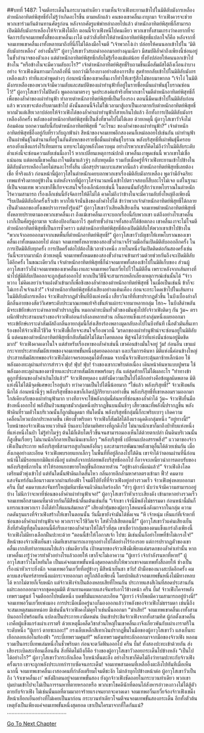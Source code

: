 ##บทที่ 1487: โจมตีกระเด็นในกระบวนท่าเดียว
ยามเห็นจ้าวเฟิงทะยานเข้าไปในมิติลับมังกรเหลือง ตำหนักอาทิตย์พิสุทธิ์ยังไม่รู้ว่าเกิดอะไรขึ้น
ตามหลักแล้ว คนของเขาคลื่นเงาบุกมา จ้าวเฟิงควรจะช่วยพวกเขาร่วมกันต้านทานศัตรูก่อน หลังจากศัตรูแพ้พ่ายล่าถอยไปแล้ว ตำหนักอาทิตย์พิสุทธิ์ก็สามารถเปิดมิติลับมังกรเหลืองให้จ้าวเฟิงได้อีก
ตอนนี้จ้าวเฟิงหนีไปคนเดียว พวกเขาทั้งสามเกรงว่าคงยากที่จะจัดการกับจอมเทพทั้งสี่ของเขาคลื่นเงาได้
แต่ว่าสิ่งที่ทำให้ตำหนักอาทิตย์พิสุทธิ์แปลกใจก็คือ หลังจากที่จอมเทพเขาคลื่นเงาทั้งหลายมาถึงที่นี่ก็ไม่ได้ลงมือโจมตี
“เจ้าพวกโง่เง่า ปล่อยให้คนนอกเข้าไปใน ‘มิติลับมังกรเหลือง’ อย่างนั้นรึ!”
ผู้อาวุโสเขาวัวสบถด่าออกมาอย่างฉุนเฉียว
มีสมบัติล้ำค่าถึงเพียงนี้ซ่อนอยู่ในขั้วอำนาจของตัวเอง แต่ตำหนักอาทิตย์พิสุทธิ์กลับไม่รู้เรื่องแม้แต่น้อย ทั้งยังปล่อยให้คนนอกเข้าไปข้างใน
“หรือข้างในจะมีความลับอะไร?”
เจ้าตำหนักอาทิตย์พิสุทธิ์รีบถามขึ้นเมื่อสัมผัสได้ถึงเงื่อนงำบางอย่าง
จ้าวเฟิงเดินทางมาไกลถึงที่นี่ บอกว่ามีเรื่องบางอย่างต้องการสืบ สุดท้ายกลับเข้าไปในมิติลับมังกรเหลืองแล้ว
ท่าทีและคำพูดต่างๆ ก่อนหน้านี้ของเขาคลื่นเงาก็ทำให้เขารู้สึกไม่ชอบมาพากล
“เจ้าโง่ ในมิติมังกรเหลืองของพวกเจ้ามีความลับและสมบัติของเผ่าทำนุฟ้าที่อยู่ในรายชื่อหมื่นเผ่าพันธุ์โบราณซ่อนไว้!”
ผู้อาวุโสเขาวัวไม่ปิดบัง พูดออกมาตรงๆ
จุดประสงค์แท้จริงที่พวกเขาโจมตีตำหนักอาทิตย์พิสุทธิ์ก็เพื่อของล้ำค่าของเผ่าทำนุฟ้า ทำลายตำหนักอาทิตย์พิสุทธิ์เป็นเรื่องรอง
ตอนนี้มีคนเข้าไปในมิติลับก่อนแล้ว พวกเขาจะต้องรีบตามเข้าไป
ดังนั้นตอนนี้จึงไม่ใช่เวลามาสู้เอาเป็นเอาตายกับตำหนักอาทิตย์พิสุทธิ์ หากมัวแต่เสียเวลาปล่อยให้จ้าวเฟิงได้ของล้ำค่าเผ่าทำนุฟ้าก็สายเกินไปแล้ว
อีกทั้งการเปิดมิติลับมังกรเหลืองอีกครั้ง พลังของตำหนักอาทิตย์พิสุทธิ์เป็นสิ่งที่ขาดไปไม่ได้เลย
ด้วยเหตุนี้ ผู้อาวุโสเขาวัวจึงไม่อ้อมค้อม บอกความลับนี้กับตำหนักอาทิตย์พิสุทธิ์
“อะไรนะ ของล้ำค่าของเผ่าทำนุฟ้า?”
เจ้าตำหนักอาทิตย์พิสุทธิ์อึ้งอยู่กับที่ราวกับถูกฟ้าผ่า
สีหน้าของจอมเทพอีกสองคนก็เหม่อลอยไปเช่นกัน
เผ่าทำนุฟ้าเป็นเผ่าพันธุ์ในตำนานที่อยู่ในอันดับหกของรายชื่อมื่นเผ่าพันธุ์โบราณ พลังบริสุทธิ์ที่เผ่าพันธุ์นี้ครอบครองยิ่งแข็งแกร่งไร้เทียมทาน แทบจะไม่ถูกพลังใดควบคุม
อย่างไรพวกเขาก็คิดไม่ถึงว่าในมิติลับระดับต่ำแห่งนี้จะซ่อนความลับเช่นนี้เอาไว้
หากเปลี่ยนเหตุการณ์ปกติ เขาคลื่นเงาพูดเช่นนี้ พวกเขาไม่เชื่อแน่นอน
แต่ตอนนี้เขาคลื่นเงาโจมตีมาแล้วจู่ๆ กลับหยุดมือ รวมกับเมื่อครู่ที่จ้าวเฟิงทะยานเข้าไปข้างในมิติลับมังกรเหลืองโดยไม่สนอะไรทั้งสิ้น เมื่อสรุปรวมเบาะแสพวกนี้แล้ว ตำหนักอาทิตย์พิสุทธิ์เลยต้องเชื่อ
ที่จริงแล้ว ก่อนหน้านี้ผู้อาวุโสในตำหนักเคยบอกพวกเขาเรื่องมิติลับมังกรเหลือง พูดว่ามีอัจฉริยะเทพแท้จริงตายอยู่ข้างใน แต่หลังจากที่ผู้อาวุโสจำนวนหนึ่งเข้าไปตรวจสอบก็สืบอะไรไม่เจอ
แต่ในฐานะที่เป็นจอมเทพ พวกเขาก็ขี้เกียจจะสนใจเรื่องเล็กน้อยเช่นนี้ ในตอนนั้นยังรู้สึกว่าเทพโบราณในตำหนักไร้ความสามารถ เรื่องเล็กเช่นนี้ยังจัดการให้ดีไม่ได้
คาดไม่ถึงว่าข้างในจะมีความลับยิ่งใหญ่ถึงเพียงนี้
“รีบเปิดมิติลับอีกครั้งเร็วเข้า หากให้เจ้านั่นชิงของล้ำค่าไปได้ ข้าว่าพวกเจ้าตำหนักอาทิตย์พิสุทธิ์ได้กลายเป็นตัวตลกของทั้งเขตปราการหยั่งรู้แน่!”
ผู้อาวุโสเขาวัวเสียดสีเสียงเย็น
จอมเทพตำหนักอาทิตย์พิสุทธิ์ทั้งหลายปรายตามองพวกเขาคลื่นเงา
ถึงแม้เขาคลื่นเงาจะบอกเรื่องนี้กับพวกเขา แต่ถึงอย่างไรเขาคลื่นเงาก็เป็นศัตรูคู่อาฆาต จะต้องป้องกันเอาไว้
สุดท้ายขั้วอำนาจทั้งสองก็ได้ข้อตกลง เขาคลื่นเงาจะไม่โจมตีตำหนักอาทิตย์พิสุทธิ์เป็นการชั่วคราว แต่ตำหนักอาทิตย์พิสุทธิ์ต้องเปิดมิติลับให้พวกเขาเข้าไปข้างใน
“พวกเจ้าถอยออกมาจากเขตพื้นที่ตำหนักอาทิตย์พิสุทธิ์!”
ผู้อาวุโสเขาวัวบัญชาให้เทพโบราณของเขาคลื่นเงาทั้งหมดถอยไป
ต่อมา จอมเทพทั้งหลายของสองขั้วอำนาจก็ร่วมมือกันเปิดมิติลับออกอีกครั้ง
ในการเปิดมิติลับทุกครั้ง การเปิดครั้งต่อไปต้องใช้เวลาช่วงหนึ่ง ภายในหนึ่งวันเปิดติดต่อกันสองครั้งเช่นวันนี้จะยากมากนัก
ด้วยเหตุนี้ จอมเทพทั้งหมดของสองขั้วอำนาจเข้ามาร่วมด้วยช่วยกันถึงจะเปิดมิติลับได้อีกครั้ง
ในขณะเดียวกัน เจ้าตำหนักอาทิตย์พิสุทธิ์ก็นำจอมเทพทั้งสองเข้าไปในมิติเก็บของ
ส่วนผู้อาวุโสเขาวัวก็นำจอมเทพของเขาคลื่นเงาและจอมเทพอวิ๋นเยวี่ยไปไว้ในมิติอื่น
เพราะหลังจากเส้นทางที่นำไปสู่มิติลับเปิดออกจะถูกสุ่มส่งออกไป หากเป็นวิธีนี้จะสามารถหลีกเลี่ยงเหตุการณ์เช่นนั้นได้
“จ้าวหวาง ไม่คิดเลยว่าเจ้าแฝงตัวเข้ามาก็เพื่อชิงของล้ำค่าของตำหนักอาทิตย์พิสุทธิ์ ในเมื่อเป็นเช่นนี้ ข้าก็จะไม่เกรงใจเจ้าแล้ว!”
เจ้าตำหนักอาทิตย์พิสุทธิ์ส่งเสียงอย่างแค้นเคือง ก่อนจะกระโดดเข้าไปในเส้นทาง
ในมิติลับมังกรเหลือง
จ้าวเฟิงปรากฏตัวขึ้นที่บึงแห่งหนึ่ง
เสี้ยววินาทีที่เขาปรากฏตัวขึ้น ในบึงเบื้องล่างก็มีกลิ่นอายของสัตว์วิเศษระดับประมาณเทพแท้จริงขั้นห้าแผ่กระจายมาหลายกลุ่ม
โฮก~
ในบึงสีดำพลันมีจระเข้ยักษ์เกราะดำหลายตัวปรากฏขึ้น หมอกดำทะมึนทั่วตัวของมันพุ่งไปยังจ้าวเฟิงติดๆ กัน
วู้ม~
ตราผนึกฟ้าประสานบนร่างของจ้าวเฟิงอ่อนกำลังลงหลายส่วน กลิ่นอายแข็งแกร่งกลุ่มหนึ่งเผยออกมา
จระเข้ยักษ์เกราะดำสัมผัสถึงกลิ่นอายกลุ่มนี้ก็ส่งเสียงร้องพลางมุดกลับลงไปในบึงทันที เนื้อตัวมันสั่นเทา ร้องขอให้จ้าวเฟิงไว้ชีวิต
จ้าวเฟิงขี้เกียจจะสนใจเรื่องพวกนี้
‘มรดกของเผ่าทำนุฟ้าน่าจะซ่อนอยู่ในมิติลับนี่ แต่คนของตำหนักอาทิตย์พิสุทธิ์กลับสัมผัสไม่ได้มาโดยตลอด พิสูจน์ได้ว่าที่แห่งนั้นซ่อนอยู่มิดชิดมาก!’
จ้าวเฟิงคาดเดาในใจ
แต่สำหรับเรื่องหาของล้ำค่าเช่นนี้ เขาค่อนข้างมั่นใจอยู่
วู้ม!
ก่อนอื่น เขาแผ่กระจายประสาทสัมผัสเทพของจอมเทพขั้นหนึ่งสุดยอดออกมา และเริ่มการค้นหา
มิติแห่งนี้ค่อนข้างใหญ่ ประสาทสัมผัสเทพของจ้าวเฟิงไม่อาจครอบคลุมได้ทั้งหมด
จากนั้นจ้าวเฟิงกระตุ้นตาซ้ายเล็กน้อย ใช้พลังมองทะลุผ่านทำการสำรวจ
ฟุ่บ! ฟุ่บ! ฟุ่บ!
ร่างของเขากะพริบต่อเนื่อง เดินหน้าค้นหาแบบปูพรม ใช้พลังมองทะลุผ่านของตาซ้ายและประสาทสัมผัสเทพพร้อมๆ กัน
แต่สุดท้ายก็ไม่ได้ผลอะไร
“ท่าทางข้าดูถูกที่ซ่อนของล้ำค่าเกินไปแล้ว!”
จ้าวเฟิงหยุดลง
แต่ยังมีความเป็นไปได้อีกอย่างคือข้อมูลผิดพลาด มิติแห่งนี้ไม่ได้มีจุดพิเศษอะไรอยู่แล้ว ทว่าความเป็นไปได้นี้น้อยมาก
“ใช่แล้ว พลังบริสุทธิ์!”
จ้าวเฟิงพลันนึกได้ ก่อนหน้านี้จู่ๆ พลังบริสุทธิ์ของเขาก็เกิดปฏิกิริยาบางอย่างขึ้น
พลังบริสุทธิ์ที่เขาหลอมรวมออกมาใกล้เคียงกับของเผ่าทำนุฟ้ามาก บางทีอาจจะใช้พลังกลุ่มนี้ค้นหาที่ซ่อนของล้ำค่าได้
วู้ม~
จ้าวเฟิงยื่นมือข้างหนึ่งออกไป พลังปั่นป่วนขมุกขมัวกลุ่มหนึ่งปรากฏขึ้นบนนั้นช้าๆ
เสี้ยวขณะที่พลังนี้ปรากฏขึ้น พลังฟ้าดินที่รวมตัวในบริเวณนั้นก็ถูกมันดูดมา
ทันใดนั้น พลังบริสุทธิ์กลุ่มนี้ก็กะพริบเบาๆ เกิดความเคลื่อนไหวแปลกประหลาดขึ้น
เพียงชั่วพริบตา จ้าวเฟิงก็สัมผัสได้ถึงแรงฉุดดึงกลุ่มหนึ่ง
“อยู่ทางนี้!”
ใบหน้าของจ้าวเฟิงฉายแววยินดี บินเลาะไปตามทิศทางที่ถูกดึงไป
ไม่นานนักเขาก็มาถึงป่าทึบแห่งหนึ่ง
ที่แห่งหนึ่งในป่า ไม่รู้ทำไมจู่ๆ ต้นไม้ก็เติบโตเร็วขึ้นจนสามารถมองเห็นได้ด้วยตาเปล่า
ผืนดินบริเวณนั้นก็สูงขึ้นเรื่อยๆ ไม่นานนักก็กลายเป็นเนินเขาเล็กๆ
“พลังบริสุทธิ์ เปลี่ยนแปลงสรรพสิ่ง!”
แววตาของจ้าวเฟิงเป็นประกาย
พลังบริสุทธิ์สามารถสูบกินพลังอื่นๆ และสามารถพัฒนาพลังธาตุอื่นได้ด้วยเช่นกัน
เมื่อสังเกตุอย่างละเอียด จ้าวเฟิงพบรอยแยกเล็กๆ ในพื้นที่ที่อยู่ลึกลงไปใต้ดิน
เขาจำได้ว่าตอนผ่านที่นี่ก่อนหน้านี้ไม่มีรอยแยกมิติแห่งนี้อยู่
แต่หลังจากปล่อยพลังบริสุทธิ์ออกไป ก็อาจจะเหนี่ยวนำการตอบรับของพลังบริสุทธิ์ภายใน ทำให้รอยแยกขยายใหญ่ขึ้นอีกหลายส่วน
“อยู่ข้างล่างนี่แน่แล้ว!”
จ้าวเฟิงลิงโลด เตรียมตัวพุ่งเข้าไป
แต่ทันใดนั้นฟ้าดินเกิดสั่นไหว กลิ่นอายลึกล้ำมหาศาลตรงเข้ามา
ฟิ้ว!
คมดาบแสงจันทร์อันเลือนรางแหวกผ่านท้องฟ้า โจมตีไปยังที่ที่จ้าวเฟิงอยู่อย่างรวดเร็ว
จ้าวเฟิงพุ่งหลบออกมา
ครืน บึ้ม!
คมดาบแสงจันทร์ใหญ่มหึมาซัดจนผิวดินเกิดร่องลึก
“ฮ่าๆ ผู้เยาว์ นับว่าเจ้ามีความสามารถอยู่บ้าง ไม่นึกว่าจะหาที่ซ่อนของล้ำค่าเผ่าทำนุฟ้าเจอ!”
ผู้อาวุโสเขาวัวหัวเราะเสียงดัง เข้ามาหาอย่างรวดเร็ว
จอมเทพอีกสามคนที่มาด้วยกันก็มีสีหน้าตื่นเต้นเช่นกัน
“เจ้าเขา เจ้านี่มีพลังไม่ธรรมดา ก่อนหน้านี้มันก็แทรกแซงพวกเรา ถึงได้ทำให้แผนล้มเหลว!”
เสียงต่ำทุ้มของผู้อาวุโสคนหนึ่งดังมาจากในกลุ่ม
ความกดดันรุนแรงที่จ้าวเฟิงสร้างให้เขาในตอนนั้น วันนี้เขายังจำมันได้ชัดเจน
“หึ เจ้าหนุ่ม เห็นแก่ที่เจ้าหาที่ซ่อนของล้ำค่าเผ่าทำนุฟ้าเจอ พวกเราจะไว้ชีวิตเจ้า ไสหัวไปเสียตอนนี้!”
ผู้อาวุโสเขาวัวแค่นเสียงเย็น
สิ่งที่สำคัญที่สุดในตอนนี้คือรีบเอาของล้ำค่ามาให้ได้เร็วที่สุด
เขาเชื่อว่ากลุ่มของตนแข็งแกร่งถึงเพียงนี้ จ้าวเฟิงไม่มีทางเลือกฝืนปะทะด้วย
“ตอนนี้ข้าให้โอกาสเจ้า ไปซะ มิเช่นนั้นก็อย่าโทษที่ข้าไม่เกรงใจ!”
สีหน้าของจ้าวเฟิงเย็นชา
เดิมทีเขาสามารถเอาทุกอย่างไปได้อย่างไร้ร่องรอย แต่การปรากฏตัวของเขาคลื่นเงากลับทำลายแผนไปแล้ว
เช่นเดียวกัน เป้าหมายของจ้าวเฟิงมีเพียงแค่มรดกของล้ำค่าเท่านั้น หากเขาคลื่นเงารู้ว่าควรทำตัวอย่างไรแล้วถอยให้ เขาก็จะไม่เอาความ
“ผู้เยาว์ เจ้ากำลังรนหาที่หาย!”
ผู้อาวุโสเขาวัวโมโหทันใด
เป็นแค่จอมเทพขั้นหนึ่งสุดยอดกลับให้พวกเขาจอมเทพทั้งสี่ถอยให้ ช่างเป็นเรื่องน่าหัวเราะยิ่งนัก
จอมเทพอวิ๋นเยวี่ยที่อยู่ข้างๆ มีสีหน้าเย็นชา
ขวับ!
ฝ่ามือของนางสะบัดอีกครั้ง คมดาบแสงจันทร์สายหนึ่งแผ่กระจายออกมา
อยู่ใกล้ถึงเพียงนี้ โดยปกติแล้วจอมเทพขั้นหนึ่งไม่มีทางหลบได้ หากไม่ตายก็เจ็บหนัก
แต่จ้าวเฟิงจำเป็นต้องหลบเสียที่ไหนกัน
ประกายแสงสีเงินที่สอดประสานกันแผ่ระลอกออกมาจากชุดคลุมมิติ ต้านทานคมดาบแสงจันทร์เอาไว้ข้างหน้า
ครืน บึ้ม!
จ้าวเฟิงโคจรพลังเทพรวมศูนย์ โจมตีออกไปหมัดหนึ่ง บดขยี้มันแหลกละเอียด
“ผู้เยาว์ เจ้าก็พอมีความสามารถอยู่บ้างนี่!”
จอมเทพอวิ๋นเยวี่ยเพ่งมอง
การประมือเมื่อครู่นางก็มองออกแล้วว่าพลังของจ้าวเฟิงไม่ธรรมดา
เช่นนี้ถึงจะสมเหตุสมผลหน่อย มิเช่นนั้นจ้าวเฟิงคงไม่คุยโวเช่นนั้นออกมา
“ฆ่าเสีย!”
จอมเทพเขาคลื่นเงาทั้งสามบินออกไปพร้อมกัน แปลงเป็นประกายเงามืดหม่น บินเข้าประชิดจ้าวเฟิงจากทั้งสามทิศ
ผู้ก่อตั้งเขาคลื่นเงาคือผู้แข็งแกร่งเผ่าเงาราตรี ด้วยเหตุนี้เคล็ดวิชาส่วนใหญ่ในเขาคลื่นเงาจึงเกี่ยวพันกับเผ่าเงาราตรีในระดับหนึ่ง
“ผู้เยาว์ ตายซะเถอะ!”
กรงเล็บเหล็กสีเทาเงินปรากฏขึ้นในมือของผู้อาวุโสเขาวัว แสงเย็นยะเยือกลอยเอ่อในท้องฟ้า
“กระบี่เทพรวมศูนย์!”
พลังเทพรวมศูนย์ทะลักออกมาจากมือของจ้าวเฟิง หลอมรวมเป็นกระบี่เทพเล่มหนึ่งในชั่วพริบตา ก่อนจะตวัดฟันออกไป
ครืน บึ้ม!
ทั้งสองปะทะเข้าด้วยกัน ส่งเสียงระเบิดสะเทือนเลื่อนลั่น
สิ่งที่คิดไม่ถึงก็คือ ร่างของผู้อาวุโสเขาวัวลอยกระเด็นไปข้างหลัง
“เป็นไปได้อย่างไร?”
ผู้อาวุโสเขาวัวกระอักเลือด ใบหน้าตื่นตะลึง
อย่างไรเขาก็คิดไม่ถึงว่ายามปะทะกับจ้าวเฟิงครั้งแรก เขาจะถูกพลังประเภทกำราบซัดจนกระเด็น!
จอมเทพสามคนที่เหลืออึ้งตะลึงไปทันทีเมื่อเห็นฉากนี้
จอมเทพเขาคลื่นเงาสองคนที่กำลังเตรียมโจมตีชะงัก ไม่กล้าบุกไปข้างหน้าต่อ
ผู้อาวุโสเขาวัวเป็นถึง ‘เจ้าเขาคลื่นเงา’ พลังฝึกตนอยู่จอมเทพขั้นสอง ยังถูกจ้าวเฟิงซัดถอยในกระบวนท่าเดียว พวกเขาบุ่มบ่ามเข้าไปจะไม่เป็นการรนหาที่ตายหรอกหรือ
พวกเขาโชคดีนักที่ตอนไล่สังหารอ๋าวหงกวงไม่ได้สู้ตัวตายกับจ้าวเฟิง ไม่เช่นนั้นผลที่ตามมาอาจร้ายแรงจนยากจะคาดเดา
จอมเทพอวิ๋นเยวี่ยจ้องจ้าวเฟิงเขม็ง สีหน้าเยือกเย็นอย่างที่ไม่เคยเป็นมาก่อน
กระบวนท่าเดียวโจมตีจนจอมเทพขั้นสองกระเด็น อีกทั้งตัวต้นเหตุยังเป็นเพียงแค่จอมเทพขั้นหนึ่งสุดยอด เขาเป็นใครมาจากที่ใดกันแน่?
…………………………………


[Go To Next Chapter]( ./344.md)